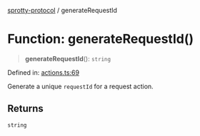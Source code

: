 
[sprotty-protocol](../globals) / generateRequestId

# Function: generateRequestId()

> **generateRequestId**(): `string`

Defined in: [actions.ts:69](https://github.com/eclipse-sprotty/sprotty/blob/f9b2433481cc27a1ac0c92d525a92039ae7f6c76/packages/sprotty-protocol/src/actions.ts#L69)

Generate a unique `requestId` for a request action.

## Returns

`string`
